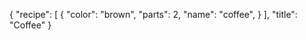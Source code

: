 

{
    "recipe": [
        {
            "color": "brown",
            "parts": 2,
            "name": "coffee",
        }
    ],
    "title": "Coffee"
}
